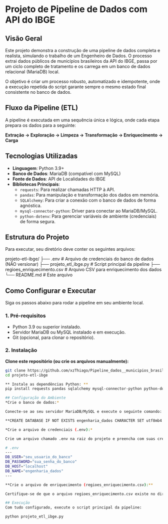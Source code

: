 # Projeto de Pipeline de Dados com API do IBGE

## Visão Geral

Este projeto demonstra a construção de uma pipeline de dados completa e realista, simulando o trabalho de um Engenheiro de Dados. O processo extrai dados públicos de municípios brasileiros da API do IBGE, passa por um ciclo completo de tratamento e os carrega em um banco de dados relacional (MariaDB) local.

O objetivo é criar um processo robusto, automatizado e idempotente, onde a execução repetida do script garante sempre o mesmo estado final consistente no banco de dados.

## Fluxo da Pipeline (ETL)

A pipeline é executada em uma sequência única e lógica, onde cada etapa prepara os dados para a seguinte:

**Extração → Exploração → Limpeza → Transformação → Enriquecimento → Carga**

## Tecnologias Utilizadas

- **Linguagem**: Python 3.9+
- **Banco de Dados**: MariaDB (compatível com MySQL)
- **Fonte de Dados**: API de Localidades do IBGE
- **Bibliotecas Principais**:
  - `requests`: Para realizar chamadas HTTP à API.
  - `pandas`: Para manipulação e transformação dos dados em memória.
  - `SQLAlchemy`: Para criar a conexão com o banco de dados de forma agnóstica.
  - `mysql-connector-python`: Driver para conectar ao MariaDB/MySQL.
  - `python-dotenv`: Para gerenciar variáveis de ambiente (credenciais) de forma segura.

## Estrutura do Projeto

Para executar, seu diretório deve conter os seguintes arquivos:

projeto-etl-ibge/
├── .env # Arquivo de credenciais do banco de dados (NÃO versionar)
├── projeto_etl_ibge.py # Script principal da pipeline
├── regioes_enriquecimento.csv # Arquivo CSV para enriquecimento dos dados
└── README.md # Este arquivo


## Como Configurar e Executar

Siga os passos abaixo para rodar a pipeline em seu ambiente local.

### 1. Pré-requisitos

- Python 3.9 ou superior instalado.
- Servidor MariaDB ou MySQL instalado e em execução.
- Git (opcional, para clonar o repositório).

### 2. Instalação

**Clone este repositório (ou crie os arquivos manualmente):**

```bash
git clone https://github.com/xzThiago/Pipeline_dados__municipios_brasileiros_API_IBGE.git
cd projeto-etl-ibge

** Instale as dependências Python: **
pip install requests pandas sqlalchemy mysql-connector-python python-dotenv

## Configuração do Ambiente
*Crie o banco de dados:*

Conecte-se ao seu servidor MariaDB/MySQL e execute o seguinte comando:

**CREATE DATABASE IF NOT EXISTS engenharia_dados CHARACTER SET utf8mb4 COLLATE utf8mb4_unicode_ci;**

*Crie o arquivo de credenciais (.env):*

Crie um arquivo chamado .env na raiz do projeto e preencha com suas credenciais. Nunca suba este arquivo para um repositório Git.

# .env
---
DB_USER="seu_usuario_do_banco"
DB_PASSWORD="sua_senha_do_banco"
DB_HOST="localhost"
DB_NAME="engenharia_dados"
---

**Crie o arquivo de enriquecimento (regioes_enriquecimento.csv):**

Certifique-se de que o arquivo regioes_enriquecimento.csv existe no diretório com o conteúdo correto, mapeando o código da UF à sua respectiva região.

## Execução
Com tudo configurado, execute o script principal da pipeline:

python projeto_etl_ibge.py
